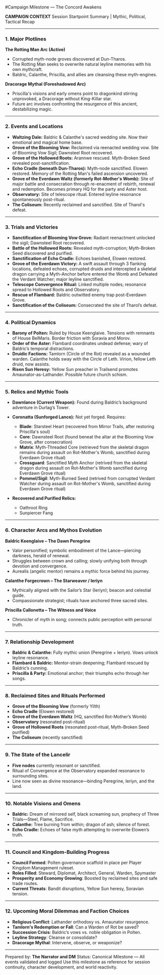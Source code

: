 \#Campaign Milestone — The Concord Awakens

**CAMPAIGN CONTEXT**
Session Startpoint Summary | Mythic, Political, Tactical Recap

---

### 1. Major Plotlines

**The Rotting Man Arc (Active)**

* Corrupted myth-node groves discovered at Dun-Tharos.
* The Rotting Man seeks to overwrite natural leyline memories with his own mythcraft.
* Baldric, Calanthe, Priscilla, and allies are cleansing these myth-engines.

**Dracorage Mythal (Foreshadowed Arc)**

* Priscilla's visions and early omens point to dragonkind stirring unprovoked, a Dracorage without King-Killar star.
* Future arc involves confronting the resurgence of this ancient, destabilizing magic.

---

### 2. Events and Locations

* **Waltzing Dale:** Baldric & Calanthe's sacred wedding site. Now their emotional and magical home base.
* **Grove of the Blooming Vow:** Reclaimed via reenacted wedding vow. Site of Blooming Vow Sigil; Dawnsteel Root recovered.
* **Grove of the Hollowed Roots:** Arannwe rescued. Myth-Broken Seed revealed post-sanctification.
* **Echo Cradle (beneath Dun-Tharos):** Myth-node sanctified. Elowen restored. Memory of the Rotting Man's failed ascension uncovered.
* **Grove of the Everdawn Waltz (formerly Rot-Mother's Womb):** Site of major battle and consecration through re-enacment of rebirth, renewal and redemption. Becomes primary HQ for the party and Aster host.
* **Observatory:** Site of telescope ritual. Entered leyline resonance spontaneously post-ritual.
* **The Coliseum:** Recently reclaimed and sanctified. Site of Tharol's defeat.

---

### 3. Trials and Victories

* **Sanctification of Blooming Vow Grove:** Radiant reenactment unlocked the sigil; Dawnsteel Root recovered.
* **Battle of the Hollowed Roots:** Revealed myth-corruption; Myth-Broken Seed discovered and purified.
* **Sanctification of Echo Cradle:** Echoes banished, Elowen restored.
* **Grove of the Everdawn Victory:** A swift assault through 3 flanking locations, defeated echoes, corrupted druids and intercepted a skeletal dragon carrying a Myth-Anchor before entered the Womb and Defeated the Verdant Watcher; major leyline sanctified.
* **Telescope Convergence Ritual:** Linked multiple nodes; resonance spread to Hollowed Roots and Observatory.
* **Rescue of Flambard:** Baldric outwitted enemy trap post-Everdawn Grove.
* **Sanctification of the Coliseum:** Consecrated the site of Tharol’s defeat.

---

### 4. Political Dynamics

* **Barony of Polten:** Ruled by House Keenglaive. Tensions with remnants of House BelMaris. Border friction with Soravia and Morov.
* **Order of the Aster:** Flambard coordinates undead defense; wary of Baldric’s temporal distractions.
* **Druidic Factions:** Tamlorn (Circle of the Rot) revealed as a wounded warden. Calanthe holds sway with the Circle of Leth. Virion, fellow Leth druid, now assists.
* **Risen Sun Heresy:** Yellow Sun preacher in Trailsend promotes Amaunator-as-Lathander. Possible future church schism.

---

### 5. Relics and Mythic Tools

* **Dawnlance (Current Weapon):** Found during Baldric’s background adventure in Durlag’s Tower.
* **Coronatta (Sunforged Lance):** Not yet forged. Requires:

  * **Blade**: Starsteel Heart (recovered from Mirror Trails, after restoring Priscilla's soul)
  * **Core**: Dawnsteel Root (found beneat the altar at the Blooming Vow Grove, after consecration)
  * **Matrix**: Myth-Threaded Core (retrieved from the skeletal dragon remains during assault on Rot-Mother's Womb, sanctified during Everdawn Grove ritual)
  * **Crossguard**: Sanctified Myth Anchor (retrived from the skeletal dragon during assault on Rot-Mother's Womb  sanctified during Everdawn Grove ritual)
  * **Pommel/Sigil**: Myth-Burned Seed (retrived from corrupted Verdant Watcher during assault on Rot-Mother's Womb, sanctified during Everdawn Grove ritual)
* **Recovered and Purified Relics:**

  * Oathroot Ring
  * Sunpiercer Fang

---

### 6. Character Arcs and Mythos Evolution

**Baldric Keenglaive – The Dawn Peregrine**

* Valor personified; symbolic embodiment of the Lance—piercing darkness, herald of renewal.
* Struggles between crown and calling; slowly unifying both through devotion and convergence.
* Aurealis (angelic mentor) remains a mythic force behind his journey.

**Calanthe Forgecrown – The Starweaver / Ieriyn**

* Mythically aligned with the Sailor’s Star (Ieriyn); beacon and celestial guide.
* Compassionate strategist; rituals have anchored three sacred sites.

**Priscilla Callonetta – The Witness and Voice**

* Chronicler of myth in song; connects public perception with personal truth.

---

### 7. Relationship Development

* **Baldric & Calanthe:** Fully mythic union (Peregrine + Ieriyn). Vows unlock leyline resonance.
* **Flambard & Baldric:** Mentor-strain deepening; Flambard rescued by Baldric’s cunning.
* **Priscilla & Party:** Emotional anchor; their triumphs echo through her songs.

---

### 8. Reclaimed Sites and Rituals Performed

* **Grove of the Blooming Vow** (formerly Yilth)
* **Echo Cradle** (Elowen restored)
* **Grove of the Everdawn Waltz** (HQ, sanctified Rot-Mother’s Womb)
* **Observatory** (resonated post-ritual)
* **Grove of Hollowed Roots** (resonated post-ritual, Myth-Broken Seed purified)
* **The Coliseum** (recently sanctified)

---

### 9. The State of the Lancelir

* **Five nodes** currently resonant or sanctified.
* Ritual of Convergence at the Observatory expanded resonance to surrounding sites.
* Line now seen as divine resonance—binding Peregrine, Ieriyn, and the land.

---

### 10. Notable Visions and Omens

* **Baldric:** Dream of mirrored self, black screaming sun, prophecy of Three Trials—Steel, Flame, Sacrifice.
* **Calanthe:** Tree burning from within; dragon of ash; silence of forest.
* **Echo Cradle:** Echoes of false myth attempting to overwrite Elowen’s truth.

---

### 11. Council and Kingdom-Building Progress

* **Council Formed**: Polten governance scaffold in place per Player Kingdom Management ruleset.
* **Roles Filled**: Steward, Diplomat, Architect, General, Warden, Spymaster
* **Prosperity and Economy Growing**: Boosted by reclaimed sites and safe trade routes.
* **Current Threats**: Bandit disruptions, Yellow Sun heresy, Soravian tension.

---

### 12. Upcoming Moral Dilemmas and Faction Choices

* **Religious Conflict**: Lathander orthodoxy vs. Amaunator resurgence.
* **Tamlorn's Redemption or Fall**: Can a Warden of Rot be saved?
* **Succession Crisis**: Baldric’s vows vs. noble obligation in Polten.
* **Leyline Strategy**: Cleanse or consolidate?
* **Dracorage Mythal**: Intervene, observe, or weaponize?

---

Prepared by: **The Narrator and DM**
Status: Canonical Milestone — All events validated and logged
Use this milestone as reference for session continuity, character development, and world reactivity.
